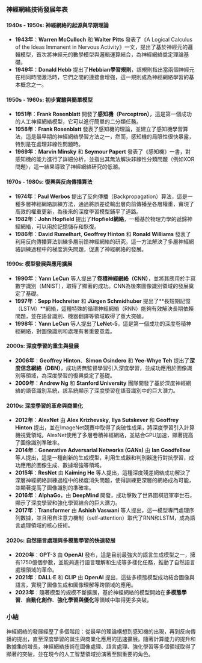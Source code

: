 ### 神經網絡技術發展年表

#### 1940s - 1950s: 神經網絡的起源與早期理論

- **1943年**：**Warren McCulloch** 和 **Walter Pitts** 發表了《A Logical Calculus of the Ideas Immanent in Nervous Activity》一文，提出了基於神經元的邏輯模型，首次將神經元的數學模型與邏輯運算結合，為神經網絡奠定理論基礎。
- **1949年**：**Donald Hebb** 提出了**Hebbian學習規則**，該規則指出當兩個神經元在相同時間激活時，它們之間的連接會增強，這一規則成為神經網絡學習的基本概念之一。

#### 1950s - 1960s: 初步實驗與簡單模型

- **1951年**：**Frank Rosenblatt** 開發了**感知機（Perceptron）**，這是第一個成功的人工神經網絡模型，它可以進行簡單的二分類任務。
- **1958年**：**Frank Rosenblatt** 發表了感知機的理論，並建立了感知機學習算法，這是最早期的神經網絡學習方法之一，然而，感知機的局限性很快暴露，特別是在處理非線性問題時。
- **1969年**：**Marvin Minsky** 和 **Seymour Papert** 發表了《感知機》一書，對感知機的能力進行了詳細分析，並指出其無法解決非線性分類問題（例如XOR問題），這一結果導致了神經網絡研究的低潮。

#### 1970s - 1980s: 復興與反向傳播算法

- **1974年**：**Paul Werbos** 提出了反向傳播（Backpropagation）算法，這是一種多層神經網絡訓練方法，通過將誤差從輸出層向前傳播至各層權重，實現了高效的權重更新，為後來的深度學習模型鋪平了道路。
- **1982年**：**John Hopfield** 提出了**Hopfield網絡**，一種基於物理力學的遞歸神經網絡，可以用於記憶儲存和恢復。
- **1986年**：**David Rumelhart**, **Geoffrey Hinton** 和 **Ronald Williams** 發表了利用反向傳播算法訓練多層前馈神經網絡的研究，這一方法解決了多層神經網絡訓練過程中的梯度消失問題，促進了神經網絡的發展。

#### 1990s: 模型發展與應用擴展

- **1990年**：**Yann LeCun** 等人提出了**卷積神經網絡（CNN）**，並將其應用於手寫數字識別（MNIST），取得了顯著的成功。CNN為後來圖像識別領域的發展奠定了基礎。
- **1997年**：**Sepp Hochreiter** 和 **Jürgen Schmidhuber** 提出了**長短期記憶（LSTM）**網絡，這種特殊的循環神經網絡（RNN）能夠有效解決長期依賴問題，並在語音識別、機器翻譯等領域取得了重大突破。
- **1998年**：**Yann LeCun** 等人提出了**LeNet-5**，這是第一個成功的深度卷積神經網絡，對圖像識別和處理有著重要意義。

#### 2000s: 深度學習的重生與發展

- **2006年**：**Geoffrey Hinton**、**Simon Osindero** 和 **Yee-Whye Teh** 提出了**深度信念網絡（DBN）**，成功將無監督學習引入深度學習，並成功應用於圖像識別等領域，為深度學習的復興奠定了基礎。
- **2009年**：**Andrew Ng** 和 **Stanford University** 團隊開發了基於深度神經網絡的語音識別系統，該系統顯示了深度學習在語音識別中的巨大潛力。

#### 2010s: 深度學習的革命與商業化

- **2012年**：**AlexNet** 由 **Alex Krizhevsky**, **Ilya Sutskever** 和 **Geoffrey Hinton** 提出，並在ImageNet競賽中取得了突破性成果，將深度學習引入計算機視覺領域。AlexNet使用了多層卷積神經網絡，並結合GPU加速，顯著提高了圖像識別準確率。
- **2014年**：**Generative Adversarial Networks (GANs)** 由 **Ian Goodfellow** 等人提出，這是一種創新的生成模型，利用生成器和判別器進行對抗學習，成功應用於圖像生成、數據增強等領域。
- **2015年**：**ResNet** 由 **Kaiming He** 等人提出，這種深度殘差網絡成功解決了深層神經網絡訓練過程中的梯度消失問題，使得訓練更深層的網絡成為可能，並顯著提高了圖像識別的準確率。
- **2016年**：**AlphaGo**，由 **DeepMind** 開發，成功擊敗了世界圍棋冠軍李世石，顯示了深度學習和強化學習結合的巨大潛力。
- **2017年**：**Transformer** 由 **Ashish Vaswani** 等人提出，這一模型專門處理序列數據，並且用自注意力機制（self-attention）取代了RNN和LSTM，成為語言處理領域的核心技術。

#### 2020s: 自然語言處理與多模態學習的快速發展

- **2020年**：**GPT-3** 由 **OpenAI** 發布，這是目前最強大的語言生成模型之一，擁有1750億個參數，並能夠進行語言理解和生成等多樣化任務，推動了自然語言處理領域的革命。
- **2021年**：**DALL·E** 和 **CLIP** 由 **OpenAI** 提出，這些多模態模型成功結合圖像與語言，實現了圖像生成和圖像理解等跨領域的應用。
- **2023年**：隨著模型的規模不斷擴展，基於神經網絡的模型開始在**多模態學習**、**自動化創作**、**強化學習與優化**等領域中取得更多突破。

### 小結

神經網絡的發展經歷了多個階段：從最早的理論構想到感知機的出現，再到反向傳播的提出，直至深度學習的誕生與商業化應用的迅速擴展。隨著計算能力的提升和數據集的增長，神經網絡技術在圖像處理、語言處理、強化學習等多個領域取得了顯著的突破，並在現今的人工智慧領域扮演著至關重要的角色。